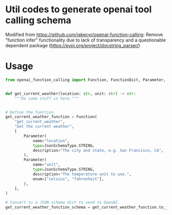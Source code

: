 # Util codes to generate openai tool calling schema

Modified from https://github.com/jakecyr/openai-function-calling: Remove "function infer" functionality due to lack of transparency and a questionable dependent package (https://pypi.org/project/docstring_parser/)

# Usage
```python
from openai_function_calling import Function, FunctionDict, Parameter, JsonSchemaType


def get_current_weather(location: str, unit: str) -> str:
    """Do some stuff in here."""


# Define the function.
get_current_weather_function = Function(
    "get_current_weather",
    "Get the current weather",
    [
        Parameter(
            name="location",
            type=JsonSchemaType.STRING,
            description="The city and state, e.g. San Francisco, CA",
        ),
        Parameter(
            name="unit",
            type=JsonSchemaType.STRING,
            description="The temperature unit to use.",
            enum=["celsius", "fahrenheit"],
        ),
    ],
)

# Convert to a JSON schema dict to send to OpenAI.
get_current_weather_function_schema = get_current_weather_function.to_json_schema()
``````
